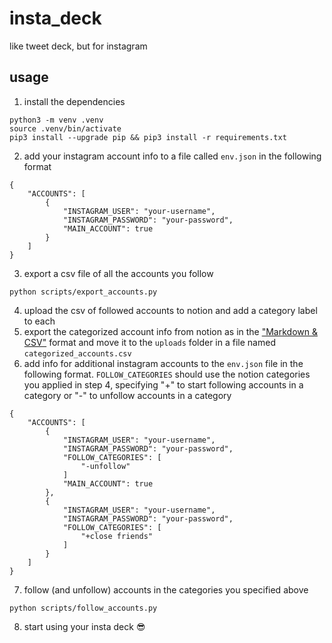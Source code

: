 # insta_deck
like tweet deck, but for instagram

## usage
1. install the dependencies
```
python3 -m venv .venv
source .venv/bin/activate
pip3 install --upgrade pip && pip3 install -r requirements.txt
```
2. add your instagram account info to a file called `env.json` in the following format
```
{
    "ACCOUNTS": [
        {
            "INSTAGRAM_USER": "your-username",
            "INSTAGRAM_PASSWORD": "your-password",
            "MAIN_ACCOUNT": true
        }
    ]
}
```
3. export a csv file of all the accounts you follow
```
python scripts/export_accounts.py
```
4. upload the csv of followed accounts to notion and add a category label to each
5. export the categorized account info from notion as in the ["Markdown & CSV"](https://www.notion.so/help/export-your-content) format and move it to the `uploads` folder in a file named `categorized_accounts.csv`
6. add info for additional instagram accounts to the `env.json` file in the following format. `FOLLOW_CATEGORIES` should use the notion categories you applied in step 4, specifying "+" to start following accounts in a category or "-" to unfollow accounts in a category
```
{
    "ACCOUNTS": [
        {
            "INSTAGRAM_USER": "your-username",
            "INSTAGRAM_PASSWORD": "your-password",
            "FOLLOW_CATEGORIES": [
                "-unfollow"
            ]
            "MAIN_ACCOUNT": true
        },
        {
            "INSTAGRAM_USER": "your-username",
            "INSTAGRAM_PASSWORD": "your-password",
            "FOLLOW_CATEGORIES": [
                "+close friends"
            ]
        }
    ]
}
```
7. follow (and unfollow) accounts in the categories you specified above
```
python scripts/follow_accounts.py
```
8. start using your insta deck 😎
